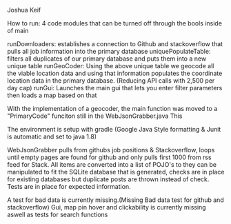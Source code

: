 Joshua Keif

How to run:
4 code modules that can be turned off through the bools inside of main

runDownloaders: establishes a connection to Github and stackoverflow that pulls all job information into the primary database
uniquePopulateTable: filters all duplicates of our primary database and puts them into a new unique table
runGeoCoder: Using the above unique table we geocode all the viable location data and using that information populates the coordinate location data in the primary database. (Reducing API calls with 2,500 per day cap)
runGui: Launches the main gui that lets you enter filter parameters then loads a map based on that

With the implementation of a geocoder, the main function was moved to a "PrimaryCode" funciton still in the WebJsonGrabber.java
This 

The environment is setup with gradle (Google Java Style formatting & Junit is automatic and set to java 1.8)

WebJsonGrabber pulls from githubs job positions & Stackoverflow, loops until empty pages are found for github and only pulls first 1000 from rss feed for Stack. All items are converted into a list of POJO's to they can be manipulated to fit the SQLite database that is generated, checks are in place for existing databases but duplicate posts are thrown instead of check. Tests are in place for expected information.

A test for bad data is currently missing.(Missing Bad data test for github and stackoverflow)
Gui, map pin hover and clickability is currently missing aswell as tests for search functions

